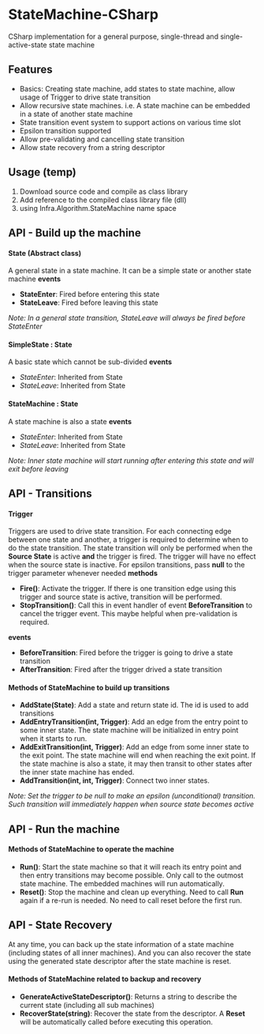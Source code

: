 # StateMachine-CSharp
CSharp implementation for a general purpose, single-thread and single-active-state state machine

## Features
- Basics: Creating state machine, add states to state machine, allow usage of Trigger to drive state transition
- Allow recursive state machines. i.e. A state machine can be embedded in a state of another state machine
- State transition event system to support actions on various time slot
- Epsilon transition supported
- Allow pre-validating and cancelling state transition
- Allow state recovery from a string descriptor 

## Usage (temp)
1. Download source code and compile as class library
2. Add reference to the compiled class library file (dll)
3. using Infra.Algorithm.StateMachine name space

## API - Build up the machine
#### State (Abstract class)
A general state in a state machine. It can be a simple state or another state machine
**events**
- **StateEnter**: Fired before entering this state
- **StateLeave**: Fired before leaving this state

*Note: In a general state transition, StateLeave will always be fired before StateEnter*
#### SimpleState : State
A basic state which cannot be sub-divided
**events**
- *StateEnter*: Inherited from State
- *StateLeave*: Inherited from State
#### StateMachine : State
A state machine is also a state
**events**
- *StateEnter*: Inherited from State
- *StateLeave*: Inherited from State

*Note: Inner state machine will start running after entering this state and will exit before leaving*
## API - Transitions
#### Trigger
Triggers are used to drive state transition. For each connecting edge between one state and another, a trigger is required to determine when to do the state transition. The state transition will only be performed when the **Source State** is active **and** the trigger is fired. The trigger will have no effect when the source state is inactive. For epsilon transitions, pass **null** to the trigger parameter whenever needed
**methods**
- **Fire()**: Activate the trigger. If there is one transition edge using this trigger and source state is active, transition will be performed.
- **StopTransition()**: Call this in event handler of event **BeforeTransition** to cancel the trigger event. This maybe helpful when pre-validation is required.

**events**
- **BeforeTransition**: Fired before the trigger is going to drive a state transition
- **AfterTransition**: Fired after the trigger drived a state transition

#### Methods of StateMachine to build up transitions
- **AddState(State)**: Add a state and return state id. The id is used to add transitions
- **AddEntryTransition(int, Trigger)**: Add an edge from the entry point to some inner state. The state machine will be initialized in entry point when it starts to run. 
- **AddExitTransition(int, Trigger)**: Add an edge from some inner state to the exit point. The state machine will end when reaching the exit point. If the state machine is also a state, it may then transit to other states after the inner state machine has ended.
- **AddTransition(int, int, Trigger)**: Connect two inner states.

*Note: Set the trigger to be null to make an epsilon (unconditional) transition. Such transition will immediately happen when source state becomes active*
## API - Run the machine
#### Methods of StateMachine to operate the machine
- **Run()**: Start the state machine so that it will reach its entry point and then entry transitions may become possible. Only call to the outmost state machine. The embedded machines will run automatically.
- **Reset()**: Stop the machine and clean up everything. Need to call **Run** again if a re-run is needed. No need to call reset before the first run.

## API - State Recovery
At any time, you can back up the state information of a state machine (including states of all inner machines). And you can also recover the state using the generated state descriptor after the state machine is reset.
#### Methods of StateMachine related to backup and recovery
- **GenerateActiveStateDescriptor()**: Returns a string to describe the current state (including all sub machines)
- **RecoverState(string)**: Recover the state from the descriptor. A **Reset** will be automatically called before executing this operation.
